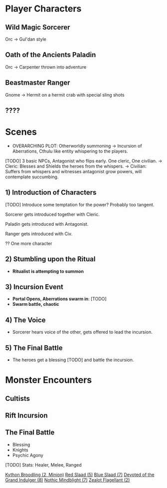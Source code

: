 # Player Characters

## Wild Magic Sorcerer
Orc -> Gul'dan style

## Oath of the Ancients Paladin
Orc -> Carpenter thrown into adventure

## Beastmaster Ranger
Gnome -> Hermit on a hermit crab with special sling shots

## ????

# Scenes

- OVERARCHING PLOT:
  Otherworldly summoning ->
    Incursion of Aberrations, Cthulu like entity whispering to the players.

[TODO] 3 basic NPCs, Antagonist who flips early. One cleric, One civilian.
  -> Cleric: Blesses and Shields the heroes from the whispers.
  -> Civilian: Suffers from whispers and witnesses antagonist grow powers, will contemplate succumbing.

## 1) Introduction of Characters 

[TODO] Introduce some temptation for the power? Probably too tangent.

Sorcerer gets introduced together with Cleric.

Paladin gets introduced with Antagonist.

Ranger gets introduced with Civ.

?? One more character


## 2) Stumbling upon the Ritual

- **Ritualist is attempting to summon**

## 3) Incursion Event

- **Portal Opens, Aberrations swarm in**: [TODO]
- **Swarm battle, chaotic**

## 4) The Voice 

- Sorcerer hears voice of the other, gets offered to lead the incursion.


## 5) The Final Battle

- The heroes get a blessing [TODO] and battle the incursion.





# Monster Encounters
## Cultists

## Rift Incursion

## The Final Battle

- Blessing
- Knights
- Psychic Agony

[TODO] Stats: Healer, Melee, Ranged


[Kython Broodling (2, Minion)](dm/monsters.md#kython-broodling)
[Red Slaad (5)](dm/monsters.md#red-slaad)
[Blue Slaad (7)](dm/monsters.md#blue-slaad)
[Devoted of the Grand Indulger (8)](dm/monsters.md#devoted-of-the-grand-indulger)
[Nothic Mindblight (7)](dm/monsters.md#nothic-mindblight)
[Zealot Flagellant (2)](dm/monsters.md#zealot-flagellant)

